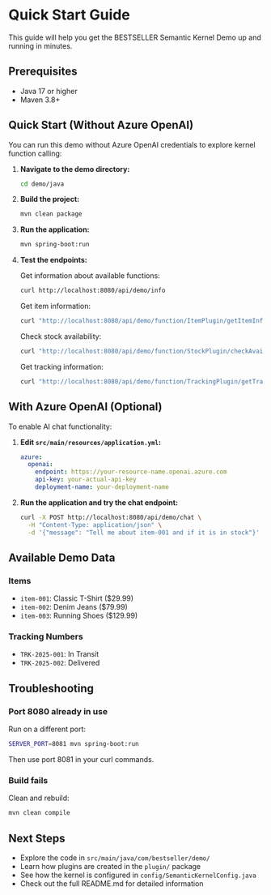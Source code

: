 # Quick Start Guide

This guide will help you get the BESTSELLER Semantic Kernel Demo up and running in minutes.

## Prerequisites

- Java 17 or higher
- Maven 3.8+

## Quick Start (Without Azure OpenAI)

You can run this demo without Azure OpenAI credentials to explore kernel function calling:

1. **Navigate to the demo directory:**
   ```bash
   cd demo/java
   ```

2. **Build the project:**
   ```bash
   mvn clean package
   ```

3. **Run the application:**
   ```bash
   mvn spring-boot:run
   ```

4. **Test the endpoints:**

   Get information about available functions:
   ```bash
   curl http://localhost:8080/api/demo/info
   ```

   Get item information:
   ```bash
   curl "http://localhost:8080/api/demo/function/ItemPlugin/getItemInfo?parameter=item-001"
   ```

   Check stock availability:
   ```bash
   curl "http://localhost:8080/api/demo/function/StockPlugin/checkAvailability?parameter=item-002"
   ```

   Get tracking information:
   ```bash
   curl "http://localhost:8080/api/demo/function/TrackingPlugin/getTrackingInfo?parameter=TRK-2025-001"
   ```

## With Azure OpenAI (Optional)

To enable AI chat functionality:

1. **Edit `src/main/resources/application.yml`:**
   ```yaml
   azure:
     openai:
       endpoint: https://your-resource-name.openai.azure.com
       api-key: your-actual-api-key
       deployment-name: your-deployment-name
   ```

2. **Run the application and try the chat endpoint:**
   ```bash
   curl -X POST http://localhost:8080/api/demo/chat \
     -H "Content-Type: application/json" \
     -d '{"message": "Tell me about item-001 and if it is in stock"}'
   ```

## Available Demo Data

### Items
- `item-001`: Classic T-Shirt ($29.99)
- `item-002`: Denim Jeans ($79.99)
- `item-003`: Running Shoes ($129.99)

### Tracking Numbers
- `TRK-2025-001`: In Transit
- `TRK-2025-002`: Delivered

## Troubleshooting

### Port 8080 already in use
Run on a different port:
```bash
SERVER_PORT=8081 mvn spring-boot:run
```

Then use port 8081 in your curl commands.

### Build fails
Clean and rebuild:
```bash
mvn clean compile
```

## Next Steps

- Explore the code in `src/main/java/com/bestseller/demo/`
- Learn how plugins are created in the `plugin/` package
- See how the kernel is configured in `config/SemanticKernelConfig.java`
- Check out the full README.md for detailed information
